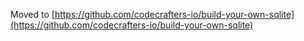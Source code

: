 Moved to [https://github.com/codecrafters-io/build-your-own-sqlite](https://github.com/codecrafters-io/build-your-own-sqlite)
